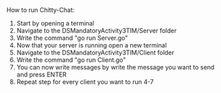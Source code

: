 How to run Chitty-Chat:

1. Start by opening a terminal
2. Navigate to the DSMandatoryActivity3TIM/Server folder 
3. Write the command "go run Server.go" 
4. Now that your server is running open a new terminal 
5. Navigate to the DSMandatoryActivity3TIM/Client folder 
6. Write the command "go run Client.go" 
7. You can now write messages by write the message you want to send and press ENTER 
8. Repeat step for every client you want to run 4-7 
